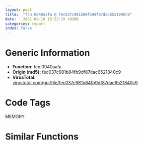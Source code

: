 ```yaml
---
layout: post
title:  "fcn.0040aafa @ fec037c981b84fb9df87dac6521840c9"
date:   2021-09-10 15:52:19 +0300
categories: report
index: false
---
```


# Generic Information
- **Function:** fcn.0040aafa
- **Origin (md5):** fec037c981b84fb9df87dac6521840c9
- **VirusTotal:** [virustotal.com/gui/file/fec037c981b84fb9df87dac6521840c9][virustotal_ref]

# Code Tags
<span class="tag" id="MEMORY">MEMORY</span>


# Similar Functions
<script type="text/javascript" src="https://www.gstatic.com/charts/loader.js"></script>
<script type="text/javascript">

    google.charts.load('current', {'packages':['corechart']});
    google.charts.setOnLoadCallback(drawChart);

    function drawChart() {
    var data = new google.visualization.DataTable();
        data.addColumn('number', 'X');
        data.addColumn('number', 'Y');
        data.addColumn({type: 'string', role: 'tooltip', 'p': {'html': true}});
        data.addColumn({'type': 'string', 'role': 'style'});
        
        data.addRows([
    [-47.455162048339844, 81.95372009277344, '<b><a href="/report/fcn.0040aafa@fec037c981b84fb9df87dac6521840c9">fcn.0040aafa</a><br>@fec037c981b84fb9df87dac6521840c9</b><br><br>call dword[sym.imp.KERNEL32.dll_GetProcessHeap]<br>xor ecx ecx<br>mov dword[0xb696e4] eax<br>test eax eax<br>setne cl<br>mov eax ecx<br>ret<br>', 'point { fill-color: #e0440e; }'],
[-64.92694091796875, 135.82791137695312, '<b><a href="/report/fcn.0040cdbf@3d0ec851566b617e7e4e75da3dd9651c">fcn.0040cdbf</a><br>@3d0ec851566b617e7e4e75da3dd9651c</b><br><br>call dword[sym.imp.KERNEL32.dll_GetProcessHeap]<br>xor ecx ecx<br>mov dword[0xb93bb4] eax<br>test eax eax<br>setne cl<br>mov eax ecx<br>ret<br>', 'null'],
[-67.41995239257812, 114.43328857421875, '<b><a href="/report/fcn.0040884f@f9b80f61ad003ebdee20dab4a0087d2a">fcn.0040884f</a><br>@f9b80f61ad003ebdee20dab4a0087d2a</b><br><br>call dword[sym.imp.KERNEL32.dll_GetProcessHeap]<br>xor ecx ecx<br>mov dword[0xbbe794] eax<br>test eax eax<br>setne cl<br>mov eax ecx<br>ret<br>', 'null'],
[-84.67794036865234, 123.05268859863281, '<b><a href="/report/fcn.00408bb0@1fd683a7f72f257d6d6de6e845d6c40a">fcn.00408bb0</a><br>@1fd683a7f72f257d6d6de6e845d6c40a</b><br><br>call dword[sym.imp.KERNEL32.dll_GetProcessHeap]<br>xor ecx ecx<br>mov dword[0xc343e4] eax<br>test eax eax<br>setne cl<br>mov eax ecx<br>ret<br>', 'null'],
[-62.15749740600586, 97.14539337158203, '<b><a href="/report/fcn.0040a08b@01be4434cc5f975da87a4b25d209e100">fcn.0040a08b</a><br>@01be4434cc5f975da87a4b25d209e100</b><br><br>call dword[sym.imp.KERNEL32.dll_GetProcessHeap]<br>xor ecx ecx<br>mov dword[0xc14a5c] eax<br>test eax eax<br>setne cl<br>mov eax ecx<br>ret<br>', 'null'],
[-83.48229217529297, 99.77994537353516, '<b><a href="/report/fcn.0040d57f@e69fcfbd512770c44a9d6b90a42edeb0">fcn.0040d57f</a><br>@e69fcfbd512770c44a9d6b90a42edeb0</b><br><br>call dword[sym.imp.KERNEL32.dll_GetProcessHeap]<br>xor ecx ecx<br>mov dword[0xb94b3c] eax<br>test eax eax<br>setne cl<br>mov eax ecx<br>ret<br>', 'null'],
[-41.292701721191406, 137.3453826904297, '<b><a href="/report/fcn.00428dbc@d96761eb00d2d97e2b6f5ffffed0b46a">fcn.00428dbc</a><br>@d96761eb00d2d97e2b6f5ffffed0b46a</b><br><br>call dword[sym.imp.KERNEL32.dll_GetProcessHeap]<br>xor ecx ecx<br>mov dword[0x4c4204] eax<br>test eax eax<br>setne cl<br>mov eax ecx<br>ret<br>', 'null'],
[-71.06095123291016, 80.00322723388672, '<b><a href="/report/fcn.0040fff0@4643b8f5a3d13e435a65fc553546b71e">fcn.0040fff0</a><br>@4643b8f5a3d13e435a65fc553546b71e</b><br><br>call dword[sym.imp.KERNEL32.dll_GetProcessHeap]<br>xor ecx ecx<br>mov dword[0xc6c658] eax<br>test eax eax<br>setne cl<br>mov eax ecx<br>ret<br>', 'null'],
[-44.86872482299805, 103.0381088256836, '<b><a href="/report/fcn.00653ff9@8c848ad89aab40a1738b363a37856125">fcn.00653ff9</a><br>@8c848ad89aab40a1738b363a37856125</b><br><br>call dword[sym.imp.KERNEL32.dll_GetProcessHeap]<br>xor ecx ecx<br>mov dword[0x46fd274] eax<br>test eax eax<br>setne cl<br>mov eax ecx<br>ret<br>', 'null'],
[-27.52295684814453, 94.55718231201172, '<b><a href="/report/fcn.0060a6f2@52d540e8e13e0f0bbb8946b2363a382d">fcn.0060a6f2</a><br>@52d540e8e13e0f0bbb8946b2363a382d</b><br><br>call dword[sym.imp.KERNEL32.dll_GetProcessHeap]<br>xor ecx ecx<br>mov dword[0x6a0bb0] eax<br>test eax eax<br>setne cl<br>mov eax ecx<br>ret<br>', 'null'],
[-50.1944580078125, 120.27999877929688, '<b><a href="/report/fcn.0040d656@6e195fbdf6b398dc597c28abc7c7a2ae">fcn.0040d656</a><br>@6e195fbdf6b398dc597c28abc7c7a2ae</b><br><br>call dword[sym.imp.KERNEL32.dll_GetProcessHeap]<br>xor ecx ecx<br>mov dword[0xc43a1c] eax<br>test eax eax<br>setne cl<br>mov eax ecx<br>ret<br>', 'null'],
[-28.753761291503906, 117.60017395019531, '<b><a href="/report/fcn.00484aa1@912f1d013a0d6151bc7a7cef6da1b2a0">fcn.00484aa1</a><br>@912f1d013a0d6151bc7a7cef6da1b2a0</b><br><br>call dword[sym.imp.KERNEL32.dll_GetProcessHeap]<br>xor ecx ecx<br>mov dword[0x4bd558] eax<br>test eax eax<br>setne cl<br>mov eax ecx<br>ret<br>', 'null'],
[-8.004308700561523, 28.510255813598633, '<b><a href="/report/fcn.0040733e@6c8b5339bada4cbd03f0f446da640707">fcn.0040733e</a><br>@6c8b5339bada4cbd03f0f446da640707</b><br><br>mov eax dword[0x462130]<br>xor ecx ecx<br>cmp eax ecx<br>jne 0x40735d<br>push ecx<br>push ecx<br>push ecx<br>push ecx<br>push str.Mozilla_4.0__compatible__MSIE_8.0__Windows_NT_5.1__Trident_4.0__www.eliang.com_<br>call dword[sym.imp.WININET.dll_InternetOpenA]<br>mov dword[0x462130] eax<br>ret<br>', 'null'],
[6.782352447509766, 41.26186752319336, '<b><a href="/report/fcn.010032ff@7be42d186738ec1816397d616de2cb9d">fcn.010032ff</a><br>@7be42d186738ec1816397d616de2cb9d</b><br><br>mov edi edi<br>push esi<br>push 0<br>push 0<br>mov esi 0x100135c<br>push esi<br>call fcn.01002e55<br>push 0xa<br>push esi<br>push 0<br>mov dword[0x100bba4] eax<br>call dword[sym.imp.KERNEL32.dll_FindResourceA]<br>push eax<br>push 0<br>call dword[sym.imp.KERNEL32.dll_LoadResource]<br>push eax<br>call dword[sym.imp.KERNEL32.dll_LockResource]<br>xor ecx ecx<br>test eax eax<br>setne cl<br>mov dword[0x100bba0] eax<br>pop esi<br>mov eax ecx<br>ret<br>', 'null'],
[32.820858001708984, -159.7717742919922, '<b><a href="/report/loc.459be9a2@284c9c9722cef7520dddfe58806fd72f">loc.459be9a2</a><br>@284c9c9722cef7520dddfe58806fd72f</b><br><br>push ebp<br>mov ebp esp<br>sub esp 0x328<br>mov dword[0x45a6f008] eax<br>mov dword[0x45a6f004] ecx<br>mov dword[0x45a6f000] edx<br>mov dword[0x45a6effc] ebx<br>mov dword[0x45a6eff8] esi<br>mov dword[0x45a6eff4] edi<br>mov word[0x45a6f020] ss<br>mov word[0x45a6f014] cs<br>mov word[0x45a6eff0] ds<br>mov word[0x45a6efec] es<br>mov word[0x45a6efe8] fs<br>mov word[0x45a6efe4] gs<br>pushfd<br>pop dword[0x45a6f018]<br>mov eax dword[ebp]<br>mov dword[0x45a6f00c] eax<br>mov eax dword[ebp+4]<br>mov dword[0x45a6f010] eax<br>lea eax [ebp+8]<br>mov dword[0x45a6f01c] eax<br>mov eax dword[ebp-0x320]<br>mov dword[0x45a6ef58] 0x10001<br>mov eax dword[0x45a6f010]<br>mov dword[0x45a6ef0c] eax<br>mov dword[0x45a6ef00] 0xc0000409<br>mov dword[0x45a6ef04] 1<br>mov eax dword[0x45a6c848]<br>mov dword[ebp-0x328] eax<br>mov eax dword[0x45a6c84c]<br>mov dword[ebp-0x324] eax<br>call dword[sym.imp.KERNEL32.dll_IsDebuggerPresent]<br>mov dword[0x45a6ef50] eax<br>push 1<br>call fcn.459c93b9<br>pop ecx<br>push 0<br>call dword[sym.imp.KERNEL32.dll_SetUnhandledExceptionFilter]<br>push 0x45a15b38<br>call dword[sym.imp.KERNEL32.dll_UnhandledExceptionFilter]<br>cmp dword[0x45a6ef50] 0<br>jne 0x459bea92<br>push 1<br>call fcn.459c93b9<br>pop ecx<br>push 0xc0000409<br>call dword[sym.imp.KERNEL32.dll_GetCurrentProcess]<br>push eax<br>call dword[sym.imp.KERNEL32.dll_TerminateProcess]<br>leave<br>ret<br>', 'null'],
[39.29343032836914, -176.18983459472656, '<b><a href="/report/loc.1001b241@4c3818fdf32d89a09257dbc9d3e142ea">loc.1001b241</a><br>@4c3818fdf32d89a09257dbc9d3e142ea</b><br><br>push ebp<br>mov ebp esp<br>sub esp 0x328<br>mov dword[0x10035ef8] eax<br>mov dword[0x10035ef4] ecx<br>mov dword[0x10035ef0] edx<br>mov dword[0x10035eec] ebx<br>mov dword[0x10035ee8] esi<br>mov dword[0x10035ee4] edi<br>mov word[0x10035f10] ss<br>mov word[0x10035f04] cs<br>mov word[0x10035ee0] ds<br>mov word[0x10035edc] es<br>mov word[0x10035ed8] fs<br>mov word[0x10035ed4] gs<br>pushfd<br>pop dword[0x10035f08]<br>mov eax dword[ebp]<br>mov dword[0x10035efc] eax<br>mov eax dword[ebp+4]<br>mov dword[0x10035f00] eax<br>lea eax [ebp+8]<br>mov dword[0x10035f0c] eax<br>mov eax dword[ebp-0x320]<br>mov dword[0x10035e48] 0x10001<br>mov eax dword[0x10035f00]<br>mov dword[0x10035dfc] eax<br>mov dword[0x10035df0] 0xc0000409<br>mov dword[0x10035df4] 1<br>mov eax dword[0x10034390]<br>mov dword[ebp-0x328] eax<br>mov eax dword[0x10034394]<br>mov dword[ebp-0x324] eax<br>call dword[sym.imp.KERNEL32.dll_IsDebuggerPresent]<br>mov dword[0x10035e40] eax<br>push 1<br>call fcn.1001b345<br>pop ecx<br>push 0<br>call dword[sym.imp.KERNEL32.dll_SetUnhandledExceptionFilter]<br>push 0x1002cf54<br>call dword[sym.imp.KERNEL32.dll_UnhandledExceptionFilter]<br>cmp dword[0x10035e40] 0<br>jne 0x1001b331<br>push 1<br>call fcn.1001b345<br>pop ecx<br>push 0xc0000409<br>call dword[sym.imp.KERNEL32.dll_GetCurrentProcess]<br>push eax<br>call dword[sym.imp.KERNEL32.dll_TerminateProcess]<br>leave<br>ret<br>', 'null'],
[50.96998596191406, -162.94834899902344, '<b><a href="/report/loc.0040f7cc@6c5b0418e4a4c57d99cda47d2717045d">loc.0040f7cc</a><br>@6c5b0418e4a4c57d99cda47d2717045d</b><br><br>push ebp<br>mov ebp esp<br>sub esp 0x328<br>mov dword[0x4391b8] eax<br>mov dword[0x4391b4] ecx<br>mov dword[0x4391b0] edx<br>mov dword[0x4391ac] ebx<br>mov dword[0x4391a8] esi<br>mov dword[0x4391a4] edi<br>mov word[0x4391d0] ss<br>mov word[0x4391c4] cs<br>mov word[0x4391a0] ds<br>mov word[0x43919c] es<br>mov word[0x439198] fs<br>mov word[0x439194] gs<br>pushfd<br>pop dword[0x4391c8]<br>mov eax dword[ebp]<br>mov dword[0x4391bc] eax<br>mov eax dword[ebp+4]<br>mov dword[0x4391c0] eax<br>lea eax [ebp+8]<br>mov dword[0x4391cc] eax<br>mov eax dword[ebp-0x320]<br>mov dword[0x439108] 0x10001<br>mov eax dword[0x4391c0]<br>mov dword[0x4390bc] eax<br>mov dword[0x4390b0] 0xc0000409<br>mov dword[0x4390b4] 1<br>mov eax dword[0x43720c]<br>mov dword[ebp-0x328] eax<br>mov eax dword[0x437210]<br>mov dword[ebp-0x324] eax<br>call dword[sym.imp.KERNEL32.dll_IsDebuggerPresent]<br>mov dword[0x439100] eax<br>push 1<br>call fcn.00411ba3<br>pop ecx<br>push 0<br>call dword[sym.imp.KERNEL32.dll_SetUnhandledExceptionFilter]<br>push 0x42dec8<br>call dword[sym.imp.KERNEL32.dll_UnhandledExceptionFilter]<br>cmp dword[0x439100] 0<br>jne 0x40f8bc<br>push 1<br>call fcn.00411ba3<br>pop ecx<br>push 0xc0000409<br>call dword[sym.imp.KERNEL32.dll_GetCurrentProcess]<br>push eax<br>call dword[sym.imp.KERNEL32.dll_TerminateProcess]<br>leave<br>ret<br>', 'null'],
[-25.316566467285156, 24.757848739624023, '<b><a href="/report/fcn.00412898@59aef7c08025d70f84c85db2092fc99e">fcn.00412898</a><br>@59aef7c08025d70f84c85db2092fc99e</b><br><br>push ebp<br>mov ebp esp<br>push ecx<br>push ecx<br>push ebx<br>push esi<br>push edi<br>xor edi edi<br>cmp dword[0x437d2c] edi<br>jne 0x4128af<br>call fcn.0040e0a9<br>push 0x104<br>mov esi 0x436680<br>push esi<br>push edi<br>mov byte[0x436784] 0<br>call dword[sym.imp.KERNEL32.dll_GetModuleFileNameA]<br>mov eax dword[0x437d30]<br>cmp eax edi<br>mov dword[0x4364a4] esi<br>je 0x4128de<br>cmp byte[eax] 0<br>mov ebx eax<br>jne 0x4128e0<br>mov ebx esi<br>lea eax [ebp-4]<br>push eax<br>push edi<br>lea esi [ebp-8]<br>xor ecx ecx<br>mov eax ebx<br>call fcn.0041272c<br>mov esi dword[ebp-4]<br>mov eax dword[ebp-8]<br>shl esi 2<br>add eax esi<br>push eax<br>call fcn.0040b9f9<br>mov edi eax<br>add esp 0xc<br>test edi edi<br>jne 0x412910<br>or eax 0xffffffff<br>jmp 0x412935<br>lea eax [ebp-4]<br>push eax<br>lea ecx [esi+edi]<br>push edi<br>lea esi [ebp-8]<br>mov eax ebx<br>call fcn.0041272c<br>mov eax dword[ebp-4]<br>dec eax<br>pop ecx<br>mov dword[0x436488] eax<br>pop ecx<br>mov dword[0x43648c] edi<br>xor eax eax<br>pop edi<br>pop esi<br>pop ebx<br>leave<br>ret<br>', 'null'],
[-36.39821243286133, 33.09871292114258, '<b><a href="/report/fcn.0044e31c@9c2b894b84f59672d8be2e984066f76f">fcn.0044e31c</a><br>@9c2b894b84f59672d8be2e984066f76f</b><br><br>push ebp<br>mov ebp esp<br>sub esp 0x20<br>mov eax dword[0x5d9004]<br>xor eax ebp<br>mov dword[ebp-4] eax<br>mov eax dword[ebp+0xc]<br>push ebx<br>mov ebx dword[ebp+0x14]<br>push esi<br>mov dword[ebp-0x20] eax<br>mov eax dword[0x5e0880]<br>mov dword[ebp-0x18] ebx<br>push edi<br>mov edi dword[ebp+0x10]<br>mov dword[ebp-0x1c] edi<br>test eax eax<br>jne 0x44e375<br>push 0x585ae4<br>call dword[sym.imp.KERNEL32.dll_GetModuleHandleW]<br>test eax eax<br>je 0x44e399<br>push str.GetThreadPreferredUILanguages<br>push eax<br>call dword[sym.imp.KERNEL32.dll_GetProcAddress]<br>mov esi eax<br>push esi<br>call dword[sym.imp.KERNEL32.dll_EncodePointer]<br>mov dword[0x5e0880] eax<br>jmp 0x44e37e<br>push eax<br>call dword[sym.imp.KERNEL32.dll_DecodePointer]<br>mov esi eax<br>test esi esi<br>je 0x44e399<br>mov eax dword[ebp-0x20]<br>mov ecx esi<br>push ebx<br>push edi<br>push eax<br>push dword[ebp+8]<br>call fcn.00553897<br>call esi<br>jmp 0x44e4d6<br>mov eax dword[ebp-0x20]<br>and dword[eax] 0<br>call dword[sym.imp.KERNEL32.dll_GetUserDefaultUILanguage]<br>movzx ecx ax<br>lea eax [ebp-0x14]<br>mov ebx ecx<br>and ecx 0xfc00<br>push 7<br>and ebx 0x3ff<br>push eax<br>or ecx ebx<br>push ecx<br>call fcn.0044e771<br>lea eax [ebp-0x14]<br>push eax<br>call fcn.0055e1cb<br>mov esi eax<br>lea eax [ebp-0x14]<br>push eax<br>mov eax dword[ebp-0x18]<br>push dword[eax]<br>push edi<br>call fcn.0055d900<br>push 7<br>lea eax [ebp-0x14]<br>push eax<br>push ebx<br>lea edi [esi+1]<br>call fcn.0044e771<br>lea eax [ebp-0x14]<br>push eax<br>call fcn.0055e1cb<br>lea esi [eax+1]<br>lea eax [ebp-0x14]<br>push eax<br>mov eax dword[ebp-0x18]<br>mov ecx dword[eax]<br>mov eax dword[ebp-0x1c]<br>sub ecx edi<br>push ecx<br>lea ecx [eax+edi*2]<br>push ecx<br>call fcn.0055d900<br>add esp 0x38<br>add edi esi<br>call dword[sym.imp.KERNEL32.dll_GetSystemDefaultUILanguage]<br>movzx ecx ax<br>lea eax [ebp-0x14]<br>mov ebx ecx<br>and ecx 0xfc00<br>push 7<br>and ebx 0x3ff<br>push eax<br>or ecx ebx<br>push ecx<br>call fcn.0044e771<br>lea eax [ebp-0x14]<br>push eax<br>call fcn.0055e1cb<br>lea esi [eax+1]<br>lea eax [ebp-0x14]<br>push eax<br>mov eax dword[ebp-0x18]<br>mov ecx dword[eax]<br>mov eax dword[ebp-0x1c]<br>sub ecx edi<br>push ecx<br>lea ecx [eax+edi*2]<br>push ecx<br>call fcn.0055d900<br>push 7<br>lea eax [ebp-0x14]<br>add edi esi<br>push eax<br>push ebx<br>call fcn.0044e771<br>lea eax [ebp-0x14]<br>push eax<br>call fcn.0055e1cb<br>lea esi [eax+1]<br>lea eax [ebp-0x14]<br>mov ebx dword[ebp-0x1c]<br>push eax<br>mov eax dword[ebp-0x18]<br>mov ecx dword[eax]<br>sub ecx edi<br>push ecx<br>lea ecx [ebx+edi*2]<br>push ecx<br>call fcn.0055d900<br>push 7<br>lea eax [ebp-0x14]<br>add edi esi<br>push eax<br>push 0x800<br>call fcn.0044e771<br>add esp 0x44<br>lea eax [ebp-0x14]<br>push eax<br>call fcn.0055e1cb<br>mov esi eax<br>lea eax [ebp-0x14]<br>push eax<br>mov eax dword[ebp-0x18]<br>mov ecx dword[eax]<br>sub ecx edi<br>push ecx<br>lea ecx [ebx+edi*2]<br>push ecx<br>call fcn.0055d900<br>lea eax [edi+esi]<br>xor ecx ecx<br>mov word[ebx+eax*2+2] cx<br>add esp 0x10<br>xor eax eax<br>inc eax<br>mov ecx dword[ebp-4]<br>pop edi<br>pop esi<br>xor ecx ebp<br>pop ebx<br>call fcn.00553199<br>mov esp ebp<br>pop ebp<br>ret<br>', 'null'],
[-22.216217041015625, 4.034547805786133, '<b><a href="/report/fcn.0042daa0@4fe6510221c33bf023f6abed461fc13f">fcn.0042daa0</a><br>@4fe6510221c33bf023f6abed461fc13f</b><br><br>test byte[0x4c9b80] 1<br>jne 0x42dace<br>or dword[0x4c9b80] 1<br>push str.BlockInput<br>push str.user32<br>call dword[sym.imp.KERNEL32.dll_GetModuleHandleW]<br>push eax<br>call dword[sym.imp.KERNEL32.dll_GetProcAddress]<br>mov dword[0x4c9b7c] eax<br>jmp 0x42dad3<br>mov eax dword[0x4c9b7c]<br>test eax eax<br>je 0x42dae1<br>xor ecx ecx<br>test bl bl<br>setne cl<br>push ecx<br>call eax<br>mov eax 1<br>mov byte[0x4c6ec4] bl<br>ret<br>', 'null'],
[49.59518814086914, -125.9272232055664, '<b><a href="/report/loc.004406cb@418e0921f3a9bd4f5bc0dcc59623b5a1">loc.004406cb</a><br>@418e0921f3a9bd4f5bc0dcc59623b5a1</b><br><br>mov edi edi<br>push ebp<br>mov ebp esp<br>sub esp 0x328<br>mov dword[0x4b2828] eax<br>mov dword[0x4b2824] ecx<br>mov dword[0x4b2820] edx<br>mov dword[0x4b281c] ebx<br>mov dword[0x4b2818] esi<br>mov dword[0x4b2814] edi<br>mov word[0x4b2840] ss<br>mov word[0x4b2834] cs<br>mov word[0x4b2810] ds<br>mov word[0x4b280c] es<br>mov word[0x4b2808] fs<br>mov word[0x4b2804] gs<br>pushfd<br>pop dword[0x4b2838]<br>mov eax dword[ebp]<br>mov dword[0x4b282c] eax<br>mov eax dword[ebp+4]<br>mov dword[0x4b2830] eax<br>lea eax [ebp+8]<br>mov dword[0x4b283c] eax<br>mov eax dword[ebp-0x320]<br>mov dword[0x4b2778] 0x10001<br>mov eax dword[0x4b2830]<br>mov dword[0x4b272c] eax<br>mov dword[0x4b2720] 0xc0000409<br>mov dword[0x4b2724] 1<br>mov eax dword[0x4a83f0]<br>mov dword[ebp-0x328] eax<br>mov eax dword[0x4a83f4]<br>mov dword[ebp-0x324] eax<br>call dword[sym.imp.KERNEL32.dll_IsDebuggerPresent]<br>mov dword[0x4b2770] eax<br>push 1<br>call fcn.00447ef5<br>pop ecx<br>push 0<br>call dword[sym.imp.KERNEL32.dll_SetUnhandledExceptionFilter]<br>push 0x4837d0<br>call dword[sym.imp.KERNEL32.dll_UnhandledExceptionFilter]<br>cmp dword[0x4b2770] 0<br>jne 0x4407bd<br>push 1<br>call fcn.00447ef5<br>pop ecx<br>push 0xc0000409<br>call dword[sym.imp.KERNEL32.dll_GetCurrentProcess]<br>push eax<br>call dword[sym.imp.KERNEL32.dll_TerminateProcess]<br>leave<br>ret<br>', 'null'],
[54.41569137573242, -93.19049072265625, '<b><a href="/report/loc.00413dd2@9571c7458fae91969aaed3955e433f49">loc.00413dd2</a><br>@9571c7458fae91969aaed3955e433f49</b><br><br>mov edi edi<br>push ebp<br>mov ebp esp<br>sub esp 0x328<br>mov dword[0x4772b8] eax<br>mov dword[0x4772b4] ecx<br>mov dword[0x4772b0] edx<br>mov dword[0x4772ac] ebx<br>mov dword[0x4772a8] esi<br>mov dword[0x4772a4] edi<br>mov word[0x4772d0] ss<br>mov word[0x4772c4] cs<br>mov word[0x4772a0] ds<br>mov word[0x47729c] es<br>mov word[0x477298] fs<br>mov word[0x477294] gs<br>pushfd<br>pop dword[0x4772c8]<br>mov eax dword[ebp]<br>mov dword[0x4772bc] eax<br>mov eax dword[ebp+4]<br>mov dword[0x4772c0] eax<br>lea eax [ebp+8]<br>mov dword[0x4772cc] eax<br>mov eax dword[ebp-0x320]<br>mov dword[0x477208] 0x10001<br>mov eax dword[0x4772c0]<br>mov dword[0x4771bc] eax<br>mov dword[0x4771b0] 0xc0000409<br>mov dword[0x4771b4] 1<br>mov eax dword[0x475084]<br>mov dword[ebp-0x328] eax<br>mov eax dword[0x475088]<br>mov dword[ebp-0x324] eax<br>call dword[sym.imp.KERNEL32.dll_IsDebuggerPresent]<br>mov dword[0x477200] eax<br>push 1<br>call fcn.0041b8f0<br>pop ecx<br>push 0<br>call dword[sym.imp.KERNEL32.dll_SetUnhandledExceptionFilter]<br>push 0x453570<br>call dword[sym.imp.KERNEL32.dll_UnhandledExceptionFilter]<br>cmp dword[0x477200] 0<br>jne 0x413ec4<br>push 1<br>call fcn.0041b8f0<br>pop ecx<br>push 0xc0000409<br>call dword[sym.imp.KERNEL32.dll_GetCurrentProcess]<br>push eax<br>call dword[sym.imp.KERNEL32.dll_TerminateProcess]<br>leave<br>ret<br>', 'null'],
[36.95521926879883, -83.8475570678711, '<b><a href="/report/loc.004f89ff@e2ba7f10eb234338a49853c34d7d9c56">loc.004f89ff</a><br>@e2ba7f10eb234338a49853c34d7d9c56</b><br><br>mov edi edi<br>push ebp<br>mov ebp esp<br>sub esp 0x328<br>mov dword[0x564198] eax<br>mov dword[0x564194] ecx<br>mov dword[0x564190] edx<br>mov dword[0x56418c] ebx<br>mov dword[0x564188] esi<br>mov dword[0x564184] edi<br>mov word[0x5641b0] ss<br>mov word[0x5641a4] cs<br>mov word[0x564180] ds<br>mov word[0x56417c] es<br>mov word[0x564178] fs<br>mov word[0x564174] gs<br>pushfd<br>pop dword[0x5641a8]<br>mov eax dword[ebp]<br>mov dword[0x56419c] eax<br>mov eax dword[ebp+4]<br>mov dword[0x5641a0] eax<br>lea eax [ebp+8]<br>mov dword[0x5641ac] eax<br>mov eax dword[ebp-0x320]<br>mov dword[0x5640e8] 0x10001<br>mov eax dword[0x5641a0]<br>mov dword[0x56409c] eax<br>mov dword[0x564090] 0xc0000409<br>mov dword[0x564094] 1<br>mov eax dword[0x55bdf4]<br>mov dword[ebp-0x328] eax<br>mov eax dword[0x55bdf8]<br>mov dword[ebp-0x324] eax<br>call dword[sym.imp.KERNEL32.dll_IsDebuggerPresent]<br>mov dword[0x5640e0] eax<br>push 1<br>call fcn.00502207<br>pop ecx<br>push 0<br>call dword[sym.imp.KERNEL32.dll_SetUnhandledExceptionFilter]<br>push 0x54a6c8<br>call dword[sym.imp.KERNEL32.dll_UnhandledExceptionFilter]<br>cmp dword[0x5640e0] 0<br>jne 0x4f8af1<br>push 1<br>call fcn.00502207<br>pop ecx<br>push 0xc0000409<br>call dword[sym.imp.KERNEL32.dll_GetCurrentProcess]<br>push eax<br>call dword[sym.imp.KERNEL32.dll_TerminateProcess]<br>leave<br>ret<br>', 'null'],
[29.475107192993164, -121.31809997558594, '<b><a href="/report/loc.00413dd2@3d7f25d788af3e7f7707a736ac852465">loc.00413dd2</a><br>@3d7f25d788af3e7f7707a736ac852465</b><br><br>mov edi edi<br>push ebp<br>mov ebp esp<br>sub esp 0x328<br>mov dword[0x4772b8] eax<br>mov dword[0x4772b4] ecx<br>mov dword[0x4772b0] edx<br>mov dword[0x4772ac] ebx<br>mov dword[0x4772a8] esi<br>mov dword[0x4772a4] edi<br>mov word[0x4772d0] ss<br>mov word[0x4772c4] cs<br>mov word[0x4772a0] ds<br>mov word[0x47729c] es<br>mov word[0x477298] fs<br>mov word[0x477294] gs<br>pushfd<br>pop dword[0x4772c8]<br>mov eax dword[ebp]<br>mov dword[0x4772bc] eax<br>mov eax dword[ebp+4]<br>mov dword[0x4772c0] eax<br>lea eax [ebp+8]<br>mov dword[0x4772cc] eax<br>mov eax dword[ebp-0x320]<br>mov dword[0x477208] 0x10001<br>mov eax dword[0x4772c0]<br>mov dword[0x4771bc] eax<br>mov dword[0x4771b0] 0xc0000409<br>mov dword[0x4771b4] 1<br>mov eax dword[0x475084]<br>mov dword[ebp-0x328] eax<br>mov eax dword[0x475088]<br>mov dword[ebp-0x324] eax<br>call dword[sym.imp.KERNEL32.dll_IsDebuggerPresent]<br>mov dword[0x477200] eax<br>push 1<br>call fcn.0041b8f0<br>pop ecx<br>push 0<br>call dword[sym.imp.KERNEL32.dll_SetUnhandledExceptionFilter]<br>push 0x453570<br>call dword[sym.imp.KERNEL32.dll_UnhandledExceptionFilter]<br>cmp dword[0x477200] 0<br>jne 0x413ec4<br>push 1<br>call fcn.0041b8f0<br>pop ecx<br>push 0xc0000409<br>call dword[sym.imp.KERNEL32.dll_GetCurrentProcess]<br>push eax<br>call dword[sym.imp.KERNEL32.dll_TerminateProcess]<br>leave<br>ret<br>', 'null'],
[42.73463821411133, -106.7580337524414, '<b><a href="/report/loc.00497f6f@4fe6510221c33bf023f6abed461fc13f">loc.00497f6f</a><br>@4fe6510221c33bf023f6abed461fc13f</b><br><br>mov edi edi<br>push ebp<br>mov ebp esp<br>sub esp 0x328<br>mov dword[0x4c4d78] eax<br>mov dword[0x4c4d74] ecx<br>mov dword[0x4c4d70] edx<br>mov dword[0x4c4d6c] ebx<br>mov dword[0x4c4d68] esi<br>mov dword[0x4c4d64] edi<br>mov word[0x4c4d90] ss<br>mov word[0x4c4d84] cs<br>mov word[0x4c4d60] ds<br>mov word[0x4c4d5c] es<br>mov word[0x4c4d58] fs<br>mov word[0x4c4d54] gs<br>pushfd<br>pop dword[0x4c4d88]<br>mov eax dword[ebp]<br>mov dword[0x4c4d7c] eax<br>mov eax dword[ebp+4]<br>mov dword[0x4c4d80] eax<br>lea eax [ebp+8]<br>mov dword[0x4c4d8c] eax<br>mov eax dword[ebp-0x320]<br>mov dword[0x4c4cc8] 0x10001<br>mov eax dword[0x4c4d80]<br>mov dword[0x4c4c7c] eax<br>mov dword[0x4c4c70] 0xc0000409<br>mov dword[0x4c4c74] 1<br>mov eax dword[0x4c1d70]<br>mov dword[ebp-0x328] eax<br>mov eax dword[0x4c1d74]<br>mov dword[ebp-0x324] eax<br>call dword[sym.imp.KERNEL32.dll_IsDebuggerPresent]<br>mov dword[0x4c4cc0] eax<br>push 1<br>call fcn.00496178<br>pop ecx<br>push 0<br>call dword[sym.imp.KERNEL32.dll_SetUnhandledExceptionFilter]<br>push 0x4a078c<br>call dword[sym.imp.KERNEL32.dll_UnhandledExceptionFilter]<br>cmp dword[0x4c4cc0] 0<br>jne 0x498061<br>push 1<br>call fcn.00496178<br>pop ecx<br>push 0xc0000409<br>call dword[sym.imp.KERNEL32.dll_GetCurrentProcess]<br>push eax<br>call dword[sym.imp.KERNEL32.dll_TerminateProcess]<br>leave<br>ret<br>', 'null'],
[70.25056457519531, -127.1307373046875, '<b><a href="/report/loc.0040191a@eb7f7fa38880dd66bab8caf5987e5b1a">loc.0040191a</a><br>@eb7f7fa38880dd66bab8caf5987e5b1a</b><br><br>mov edi edi<br>push ebp<br>mov ebp esp<br>sub esp 0x328<br>mov dword[0x423148] eax<br>mov dword[0x423144] ecx<br>mov dword[0x423140] edx<br>mov dword[0x42313c] ebx<br>mov dword[0x423138] esi<br>mov dword[0x423134] edi<br>mov word[0x423160] ss<br>mov word[0x423154] cs<br>mov word[0x423130] ds<br>mov word[0x42312c] es<br>mov word[0x423128] fs<br>mov word[0x423124] gs<br>pushfd<br>pop dword[0x423158]<br>mov eax dword[ebp]<br>mov dword[0x42314c] eax<br>mov eax dword[ebp+4]<br>mov dword[0x423150] eax<br>lea eax [ebp+8]<br>mov dword[0x42315c] eax<br>mov eax dword[ebp-0x320]<br>mov dword[0x423098] 0x10001<br>mov eax dword[0x423150]<br>mov dword[0x42304c] eax<br>mov dword[0x423040] 0xc0000409<br>mov dword[0x423044] 1<br>mov eax dword[0x422050]<br>mov dword[ebp-0x328] eax<br>mov eax dword[0x422054]<br>mov dword[ebp-0x324] eax<br>call dword[sym.imp.KERNEL32.dll_IsDebuggerPresent]<br>mov dword[0x423090] eax<br>push 1<br>call fcn.00404467<br>pop ecx<br>push 0<br>call dword[sym.imp.KERNEL32.dll_SetUnhandledExceptionFilter]<br>push 0x41f1c8<br>call dword[sym.imp.KERNEL32.dll_UnhandledExceptionFilter]<br>cmp dword[0x423090] 0<br>jne 0x401a0c<br>push 1<br>call fcn.00404467<br>pop ecx<br>push 0xc0000409<br>call dword[sym.imp.KERNEL32.dll_GetCurrentProcess]<br>push eax<br>call dword[sym.imp.KERNEL32.dll_TerminateProcess]<br>leave<br>ret<br>', 'null'],
[24.368919372558594, -99.96253204345703, '<b><a href="/report/loc.00413dd2@3aa98225e51cbcae2d334c8b6b4ed9fd">loc.00413dd2</a><br>@3aa98225e51cbcae2d334c8b6b4ed9fd</b><br><br>mov edi edi<br>push ebp<br>mov ebp esp<br>sub esp 0x328<br>mov dword[0x4772b8] eax<br>mov dword[0x4772b4] ecx<br>mov dword[0x4772b0] edx<br>mov dword[0x4772ac] ebx<br>mov dword[0x4772a8] esi<br>mov dword[0x4772a4] edi<br>mov word[0x4772d0] ss<br>mov word[0x4772c4] cs<br>mov word[0x4772a0] ds<br>mov word[0x47729c] es<br>mov word[0x477298] fs<br>mov word[0x477294] gs<br>pushfd<br>pop dword[0x4772c8]<br>mov eax dword[ebp]<br>mov dword[0x4772bc] eax<br>mov eax dword[ebp+4]<br>mov dword[0x4772c0] eax<br>lea eax [ebp+8]<br>mov dword[0x4772cc] eax<br>mov eax dword[ebp-0x320]<br>mov dword[0x477208] 0x10001<br>mov eax dword[0x4772c0]<br>mov dword[0x4771bc] eax<br>mov dword[0x4771b0] 0xc0000409<br>mov dword[0x4771b4] 1<br>mov eax dword[0x475084]<br>mov dword[ebp-0x328] eax<br>mov eax dword[0x475088]<br>mov dword[ebp-0x324] eax<br>call dword[sym.imp.KERNEL32.dll_IsDebuggerPresent]<br>mov dword[0x477200] eax<br>push 1<br>call fcn.0041b8f0<br>pop ecx<br>push 0<br>call dword[sym.imp.KERNEL32.dll_SetUnhandledExceptionFilter]<br>push 0x453570<br>call dword[sym.imp.KERNEL32.dll_UnhandledExceptionFilter]<br>cmp dword[0x477200] 0<br>jne 0x413ec4<br>push 1<br>call fcn.0041b8f0<br>pop ecx<br>push 0xc0000409<br>call dword[sym.imp.KERNEL32.dll_GetCurrentProcess]<br>push eax<br>call dword[sym.imp.KERNEL32.dll_TerminateProcess]<br>leave<br>ret<br>', 'null'],
[81.22201538085938, -108.03277587890625, '<b><a href="/report/loc.0048069c@289859175c221b107317af7727d26c17">loc.0048069c</a><br>@289859175c221b107317af7727d26c17</b><br><br>mov edi edi<br>push ebp<br>mov ebp esp<br>sub esp 0x328<br>mov dword[0x4d2120] eax<br>mov dword[0x4d211c] ecx<br>mov dword[0x4d2118] edx<br>mov dword[0x4d2114] ebx<br>mov dword[0x4d2110] esi<br>mov dword[0x4d210c] edi<br>mov word[0x4d2138] ss<br>mov word[0x4d212c] cs<br>mov word[0x4d2108] ds<br>mov word[0x4d2104] es<br>mov word[0x4d2100] fs<br>mov word[0x4d20fc] gs<br>pushfd<br>pop dword[0x4d2130]<br>mov eax dword[ebp]<br>mov dword[0x4d2124] eax<br>mov eax dword[ebp+4]<br>mov dword[0x4d2128] eax<br>lea eax [ebp+8]<br>mov dword[0x4d2134] eax<br>mov eax dword[ebp-0x320]<br>mov dword[0x4d2070] 0x10001<br>mov eax dword[0x4d2128]<br>mov dword[0x4d2024] eax<br>mov dword[0x4d2018] 0xc0000409<br>mov dword[0x4d201c] 1<br>mov eax dword[0x4cfec0]<br>mov dword[ebp-0x328] eax<br>mov eax dword[0x4cfec4]<br>mov dword[ebp-0x324] eax<br>call dword[sym.imp.KERNEL32.dll_IsDebuggerPresent]<br>mov dword[0x4d2068] eax<br>push 1<br>call fcn.00481951<br>pop ecx<br>push 0<br>call dword[sym.imp.KERNEL32.dll_SetUnhandledExceptionFilter]<br>push 0x4acad4<br>call dword[sym.imp.KERNEL32.dll_UnhandledExceptionFilter]<br>cmp dword[0x4d2068] 0<br>jne 0x48078e<br>push 1<br>call fcn.00481951<br>pop ecx<br>push 0xc0000409<br>call dword[sym.imp.KERNEL32.dll_GetCurrentProcess]<br>push eax<br>call dword[sym.imp.KERNEL32.dll_TerminateProcess]<br>leave<br>ret<br>', 'null'],
[73.79913330078125, -88.97702026367188, '<b><a href="/report/loc.00413dd2@44a756939733df3681808b122b91651f">loc.00413dd2</a><br>@44a756939733df3681808b122b91651f</b><br><br>mov edi edi<br>push ebp<br>mov ebp esp<br>sub esp 0x328<br>mov dword[0x4772b8] eax<br>mov dword[0x4772b4] ecx<br>mov dword[0x4772b0] edx<br>mov dword[0x4772ac] ebx<br>mov dword[0x4772a8] esi<br>mov dword[0x4772a4] edi<br>mov word[0x4772d0] ss<br>mov word[0x4772c4] cs<br>mov word[0x4772a0] ds<br>mov word[0x47729c] es<br>mov word[0x477298] fs<br>mov word[0x477294] gs<br>pushfd<br>pop dword[0x4772c8]<br>mov eax dword[ebp]<br>mov dword[0x4772bc] eax<br>mov eax dword[ebp+4]<br>mov dword[0x4772c0] eax<br>lea eax [ebp+8]<br>mov dword[0x4772cc] eax<br>mov eax dword[ebp-0x320]<br>mov dword[0x477208] 0x10001<br>mov eax dword[0x4772c0]<br>mov dword[0x4771bc] eax<br>mov dword[0x4771b0] 0xc0000409<br>mov dword[0x4771b4] 1<br>mov eax dword[0x475084]<br>mov dword[ebp-0x328] eax<br>mov eax dword[0x475088]<br>mov dword[ebp-0x324] eax<br>call dword[sym.imp.KERNEL32.dll_IsDebuggerPresent]<br>mov dword[0x477200] eax<br>push 1<br>call fcn.0041b8f0<br>pop ecx<br>push 0<br>call dword[sym.imp.KERNEL32.dll_SetUnhandledExceptionFilter]<br>push 0x453570<br>call dword[sym.imp.KERNEL32.dll_UnhandledExceptionFilter]<br>cmp dword[0x477200] 0<br>jne 0x413ec4<br>push 1<br>call fcn.0041b8f0<br>pop ecx<br>push 0xc0000409<br>call dword[sym.imp.KERNEL32.dll_GetCurrentProcess]<br>push eax<br>call dword[sym.imp.KERNEL32.dll_TerminateProcess]<br>leave<br>ret<br>', 'null'],
[57.053688049316406, -74.42682647705078, '<b><a href="/report/loc.0057cb5e@c60344b51fa39a329b92557d24ff7670">loc.0057cb5e</a><br>@c60344b51fa39a329b92557d24ff7670</b><br><br>mov edi edi<br>push ebp<br>mov ebp esp<br>sub esp 0x328<br>mov dword[0x60fe60] eax<br>mov dword[0x60fe5c] ecx<br>mov dword[0x60fe58] edx<br>mov dword[0x60fe54] ebx<br>mov dword[0x60fe50] esi<br>mov dword[0x60fe4c] edi<br>mov word[0x60fe78] ss<br>mov word[0x60fe6c] cs<br>mov word[0x60fe48] ds<br>mov word[0x60fe44] es<br>mov word[0x60fe40] fs<br>mov word[0x60fe3c] gs<br>pushfd<br>pop dword[0x60fe70]<br>mov eax dword[ebp]<br>mov dword[0x60fe64] eax<br>mov eax dword[ebp+4]<br>mov dword[0x60fe68] eax<br>lea eax [ebp+8]<br>mov dword[0x60fe74] eax<br>mov eax dword[ebp-0x320]<br>mov dword[0x60fdb0] 0x10001<br>mov eax dword[0x60fe68]<br>mov dword[0x60fd64] eax<br>mov dword[0x60fd58] 0xc0000409<br>mov dword[0x60fd5c] 1<br>mov eax dword[0x5ffcc0]<br>mov dword[ebp-0x328] eax<br>mov eax dword[0x5ffcc4]<br>mov dword[ebp-0x324] eax<br>call dword[sym.imp.KERNEL32.dll_IsDebuggerPresent]<br>mov dword[0x60fda8] eax<br>push 1<br>call fcn.0057ccfb<br>pop ecx<br>push 0<br>call dword[sym.imp.KERNEL32.dll_SetUnhandledExceptionFilter]<br>push 0x5bbce8<br>call dword[sym.imp.KERNEL32.dll_UnhandledExceptionFilter]<br>cmp dword[0x60fda8] 0<br>jne 0x57cc50<br>push 1<br>call fcn.0057ccfb<br>pop ecx<br>push 0xc0000409<br>call dword[sym.imp.KERNEL32.dll_GetCurrentProcess]<br>push eax<br>call dword[sym.imp.KERNEL32.dll_TerminateProcess]<br>leave<br>ret<br>', 'null'],
[61.69709777832031, -109.47705078125, '<b><a href="/report/loc.00414ac2@20a93604f17ee6f3c2aa7b1f7a497fcf">loc.00414ac2</a><br>@20a93604f17ee6f3c2aa7b1f7a497fcf</b><br><br>mov edi edi<br>push ebp<br>mov ebp esp<br>sub esp 0x328<br>mov dword[0x4842d8] eax<br>mov dword[0x4842d4] ecx<br>mov dword[0x4842d0] edx<br>mov dword[0x4842cc] ebx<br>mov dword[0x4842c8] esi<br>mov dword[0x4842c4] edi<br>mov word[0x4842f0] ss<br>mov word[0x4842e4] cs<br>mov word[0x4842c0] ds<br>mov word[0x4842bc] es<br>mov word[0x4842b8] fs<br>mov word[0x4842b4] gs<br>pushfd<br>pop dword[0x4842e8]<br>mov eax dword[ebp]<br>mov dword[0x4842dc] eax<br>mov eax dword[ebp+4]<br>mov dword[0x4842e0] eax<br>lea eax [ebp+8]<br>mov dword[0x4842ec] eax<br>mov eax dword[ebp-0x320]<br>mov dword[0x484228] 0x10001<br>mov eax dword[0x4842e0]<br>mov dword[0x4841dc] eax<br>mov dword[0x4841d0] 0xc0000409<br>mov dword[0x4841d4] 1<br>mov eax dword[0x482084]<br>mov dword[ebp-0x328] eax<br>mov eax dword[0x482088]<br>mov dword[ebp-0x324] eax<br>call dword[sym.imp.KERNEL32.dll_IsDebuggerPresent]<br>mov dword[0x484220] eax<br>push 1<br>call fcn.0041c580<br>pop ecx<br>push 0<br>call dword[sym.imp.KERNEL32.dll_SetUnhandledExceptionFilter]<br>push 0x460548<br>call dword[sym.imp.KERNEL32.dll_UnhandledExceptionFilter]<br>cmp dword[0x484220] 0<br>jne 0x414bb4<br>push 1<br>call fcn.0041c580<br>pop ecx<br>push 0xc0000409<br>call dword[sym.imp.KERNEL32.dll_GetCurrentProcess]<br>push eax<br>call dword[sym.imp.KERNEL32.dll_TerminateProcess]<br>leave<br>ret<br>', 'null'],

        ]);

    var options = {
        title: 'Similarity Plot',
        legend: 'none',
        colors: ['#dedbd9', '#e6693e', '#ec8f6e', '#f3b49f', '#f6c7b6'],
        tooltip: {isHtml: true, trigger: 'both'},
        explorer: {
        actions: ["dragToZoom", "rightClickToReset"],
        },
        chartArea: {
        width: '80%',
        height: '80%'
        },
        width: '100%',
        height: '100%'
    };

    var chart = new google.visualization.ScatterChart(document.getElementById('chart_div'));

    chart.draw(data, options);
    }
    
</script>

<div id="chart_div" style="width: 100%px; height: 100%;"></div>

# Disassembled Code
{% highlight nasm %}

call dword[sym.imp.KERNEL32.dll_GetProcessHeap]
xor ecx ecx
mov dword[0xb696e4] eax
test eax eax
setne cl
mov eax ecx
ret

{% endhighlight %}

[virustotal_ref]: https://www.virustotal.com/gui/file/fec037c981b84fb9df87dac6521840c9